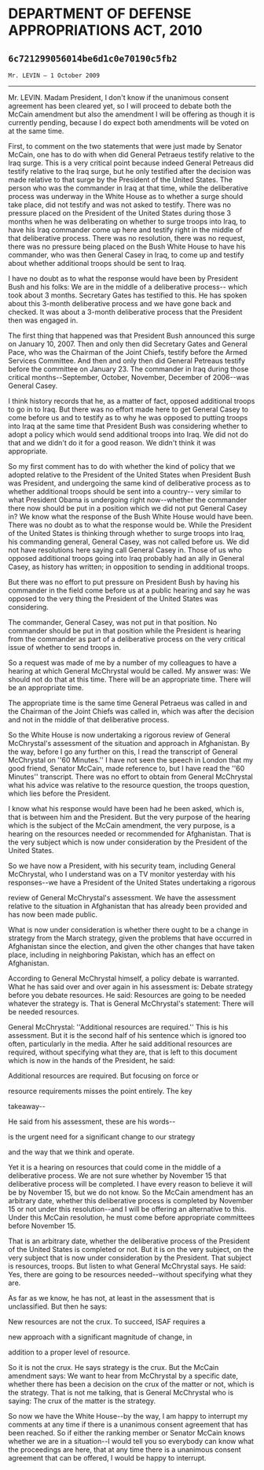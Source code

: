 # DEPARTMENT OF DEFENSE APPROPRIATIONS ACT, 2010
## `6c721299056014be6d1c0e70190c5fb2`
`Mr. LEVIN — 1 October 2009`

---


Mr. LEVIN. Madam President, I don't know if the unanimous consent 
agreement has been cleared yet, so I will proceed to debate both the 
McCain amendment but also the amendment I will be offering as though it 
is currently pending, because I do expect both amendments will be voted 
on at the same time.

First, to comment on the two statements that were just made by 
Senator McCain, one has to do with when did General Petraeus testify 
relative to the Iraq surge. This is a very critical point because 
indeed General Petreaus did testify relative to the Iraq surge, but he 
only testified after the decision was made relative to that surge by 
the President of the United States. The person who was the commander in 
Iraq at that time, while the deliberative process was underway in the 
White House as to whether a surge should take place, did not testify 
and was not asked to testify. There was no pressure placed on the 
President of the United States during those 3 months when he was 
deliberating on whether to surge troops into Iraq, to have his Iraq 
commander come up here and testify right in the middle of that 
deliberative process. There was no resolution, there was no request, 
there was no pressure being placed on the Bush White House to have his 
commander, who was then General Casey in Iraq, to come up and testify 
about whether additional troops should be sent to Iraq.

I have no doubt as to what the response would have been by President 
Bush and his folks: We are in the middle of a deliberative process--
which took about 3 months. Secretary Gates has testified to this. He 
has spoken about this 3-month deliberative process and we have gone 
back and checked. It was about a 3-month deliberative process that the 
President then was engaged in.

The first thing that happened was that President Bush announced this 
surge on January 10, 2007. Then and only then did Secretary Gates and 
General Pace, who was the Chairman of the Joint Chiefs, testify before 
the Armed Services Committee. And then and only then did General 
Petreaus testify before the committee on January 23. The commander in 
Iraq during those critical months--September, October, November, 
December of 2006--was General Casey.

I think history records that he, as a matter of fact, opposed 
additional troops to go in to Iraq. But there was no effort made here 
to get General Casey to come before us and to testify as to why he was 
opposed to putting troops into Iraq at the same time that President 
Bush was considering whether to adopt a policy which would send 
additional troops into Iraq. We did not do that and we didn't do it for 
a good reason. We didn't think it was appropriate.

So my first comment has to do with whether the kind of policy that we 
adopted relative to the President of the United States when President 
Bush was President, and undergoing the same kind of deliberative 
process as to whether additional troops should be sent into a country--
very similar to what President Obama is undergoing right now--whether 
the commander there now should be put in a position which we did not 
put General Casey in? We know what the response of the Bush White House 
would have been. There was no doubt as to what the response would be. 
While the President of the United States is thinking through whether to 
surge troops into Iraq, his commanding general, General Casey, was not 
called before us. We did not have resolutions here saying call General 
Casey in. Those of us who opposed additional troops going into Iraq 
probably had an ally in General Casey, as history has written; in 
opposition to sending in additional troops.

But there was no effort to put pressure on President Bush by having 
his commander in the field come before us at a public hearing and say 
he was opposed to the very thing the President of the United States was 
considering.

The commander, General Casey, was not put in that position. No 
commander should be put in that position while the President is hearing 
from the commander as part of a deliberative process on the very 
critical issue of whether to send troops in.

So a request was made of me by a number of my colleagues to have a 
hearing at which General McChrystal would be called. My answer was: We 
should not do that at this time. There will be an appropriate time. 
There will be an appropriate time.

The appropriate time is the same time General Petraeus was called in 
and the Chairman of the Joint Chiefs was called in, which was after the 
decision and not in the middle of that deliberative process.

So the White House is now undertaking a rigorous review of General 
McChrystal's assessment of the situation and approach in Afghanistan. 
By the way, before I go any further on this, I read the transcript of 
General McChrystal on ''60 Minutes.'' I have not seen the speech in 
London that my good friend, Senator McCain, made reference to, but I 
have read the ''60 Minutes'' transcript. There was no effort to obtain 
from General McChrystal what his advice was relative to the resource 
question, the troops question, which lies before the President.

I know what his response would have been had he been asked, which is, 
that is between him and the President. But the very purpose of the 
hearing which is the subject of the McCain amendment, the very purpose, 
is a hearing on the resources needed or recommended for Afghanistan. 
That is the very subject which is now under consideration by the 
President of the United States.

So we have now a President, with his security team, including General 
McChrystal, who I understand was on a TV monitor yesterday with his 
responses--we have a President of the United States undertaking a 
rigorous


review of General McChrystal's assessment. We have the assessment 
relative to the situation in Afghanistan that has already been provided 
and has now been made public.

What is now under consideration is whether there ought to be a change 
in strategy from the March strategy, given the problems that have 
occurred in Afghanistan since the election, and given the other changes 
that have taken place, including in neighboring Pakistan, which has an 
effect on Afghanistan.

According to General McChrystal himself, a policy debate is 
warranted. What he has said over and over again in his assessment is: 
Debate strategy before you debate resources. He said: Resources are 
going to be needed whatever the strategy is. That is General 
McChrystal's statement: There will be needed resources.

General McChrystal: ''Additional resources are required.'' This is 
his assessment. But it is the second half of his sentence which is 
ignored too often, particularly in the media. After he said additional 
resources are required, without specifying what they are, that is left 
to this document which is now in the hands of the President, he said:




 Additional resources are required. But focusing on force or 


 resource requirements misses the point entirely. The key 


 takeaway--


He said from his assessment, these are his words--



 is the urgent need for a significant change to our strategy 


 and the way that we think and operate.


Yet it is a hearing on resources that could come in the middle of a 
deliberative process. We are not sure whether by November 15 that 
deliberative process will be completed. I have every reason to believe 
it will be by November 15, but we do not know. So the McCain amendment 
has an arbitrary date, whether this deliberative process is completed 
by November 15 or not under this resolution--and I will be offering an 
alternative to this. Under this McCain resolution, he must come before 
appropriate committees before November 15.

That is an arbitrary date, whether the deliberative process of the 
President of the United States is completed or not. But it is on the 
very subject, on the very subject that is now under consideration by 
the President. That subject is resources, troops. But listen to what 
General McChrystal says. He said: Yes, there are going to be resources 
needed--without specifying what they are.

As far as we know, he has not, at least in the assessment that is 
unclassified. But then he says:




 New resources are not the crux. To succeed, ISAF requires a 


 new approach with a significant magnitude of change, in 


 addition to a proper level of resource.


So it is not the crux. He says strategy is the crux. But the McCain 
amendment says: We want to hear from McChrystal by a specific date, 
whether there has been a decision on the crux of the matter or not, 
which is the strategy. That is not me talking, that is General 
McChrystal who is saying: The crux of the matter is the strategy.

So now we have the White House--by the way, I am happy to interrupt 
my comments at any time if there is a unanimous consent agreement that 
has been reached. So if either the ranking member or Senator McCain 
knows whether we are in a situation--I would tell you so everybody can 
know what the proceedings are here, that at any time there is a 
unanimous consent agreement that can be offered, I would be happy to 
interrupt.